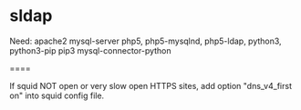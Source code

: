 sldap
=====

Need:
apache2
mysql-server
php5,
php5-mysqlnd,
php5-ldap,
python3,
python3-pip
pip3 mysql-connector-python

====

If squid NOT open or very slow open HTTPS sites, add option "dns_v4_first on" into squid config file.



